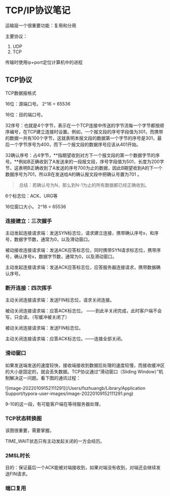 # TCP/IP协议笔记

运输层一个很重要功能：复用和分用

主要协议：

1. UDP
2. TCP

传输时使用ip+port定位计算机中的进程

## TCP协议

TCP数据报格式

  16位：源端口号。 2^16 = 65536 

  16位：目的端口号。

  32序号：也就是4个字节，表示在一个TCP连接中传送的字节流每一个字节都按顺序编号，在TCP建立连接时设置。例如，一个报文段的序号字段值为301，而携带的数据一共有100个字节，这就表明本报文段的数据第一个字节的序号是301，最后一个字节序号为400，而下一个报文段的数据序号应该从401开始。

  32确认序号：占4字节，**指期望收到对方下一个报文段的第一个数据字节的序号。**例如B正确收到了A发送来的一段报文段，序号字段值为501，长度为200字节，这表明B正确收到了A发送的序号700为止的数据，因此B期望收到A的下一个数据序号为701，所以B在发送给A的确认报文段中把确认号置为701 。

>   ​	总结：若确认号为N，那么到N-1为止的所有数据都已经正确收到。

  6个标志位：ACK、URG等

  16位窗口大小。  2^16 = 65536

### 连接建立：三次握手

主动发起连接请求端：发送SYN标志位，请求建立连接，携带确认序号x，和序号，数据字节数，通常为0，以及滑动窗口。

被动接收连接请求端：发送ACK应答标志位，同时携带SYN请求标志位，携带序号，确认序号x，数据字节数，通常为0，以及滑动窗口。

主动发起连接请求端：发送ACK应答标志位，应答服务器连接请求，携带数据确认序号。

### 断开连接：四次挥手

主动关闭连接请求端：发送FIN标志位，请求关闭连接。

被动关闭连接请求端：应答ACK标志位。 ——到此半关闭完成，此时客户端不会写，只会读。（写缓冲被关闭了）

被动关闭连接请求端：发送FIN标志位。

主动关闭连接请求端：应答ACK标志位。——连接全部关闭。

### 滑动窗口

如果发送端发送的速度较快，接收端接收到数据后处理的速度较慢，而接收缓冲区的大小是固定的，就会丢失数据。TCP协议通过“滑动窗口（Sliding Window）”机制解决这一问题。看下图的通讯过程：

![image-20220109152111291](/Users/fszhuangb/Library/Application Support/typora-user-images/image-20220109152111291.png)

9-10的这一段，有可能客户端在等待服务器处理，

### TCP状态转换图

该图很重要，需要掌握。

TIME_WAIT状态只有主动发起关闭的一方会经历。

### 2MSL时长

目的：保证最后一个ACK能被对端接收到，如果对端没有收到，对端还会继续发送FIN请求。

### 端口复用

